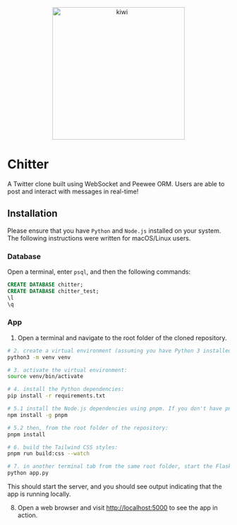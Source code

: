 <div align="center">
  <img src="https://github.com/adrianHards/makers-solutions/assets/93719632/981ef8f2-bf8e-424c-835c-d586e319a862" alt="kiwi" width="300">
</div>

# Chitter

A Twitter clone built using WebSocket and Peewee ORM. Users are able to post and interact with messages in real-time!

## Installation

Please ensure that you have `Python` and `Node.js` installed on your system. The following instructions were written for macOS/Linux users.

### Database

Open a terminal, enter `psql`, and then the following commands:
```sql
CREATE DATABASE chitter;
CREATE DATABASE chitter_test;
\l
\q
```

### App
1. Open a terminal and navigate to the root folder of the cloned repository.

```bash
# 2. create a virtual environment (assuming you have Python 3 installed) by running the following command:
python3 -m venv venv

# 3. activate the virtual environment:
source venv/bin/activate

# 4. install the Python dependencies:
pip install -r requirements.txt

# 5.1 install the Node.js dependencies using pnpm. If you don't have pnpm installed, you can install it globally by running:
npm install -g pnpm

# 5.2 then, from the root folder of the repository:
pnpm install

# 6. build the Tailwind CSS styles:
pnpm run build:css --watch

# 7. in another terminal tab from the same root folder, start the Flask web server:
python app.py
```

This should start the server, and you should see output indicating that the app is running locally.

8. Open a web browser and visit [http://localhost:5000](http://localhost:5000) to see the app in action.
